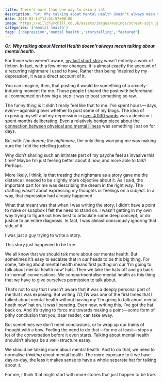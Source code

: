 ```yaml
---
title: There’s more than one way to skin a cat
description: "Or: Why talking about Mental Health doesn’t always mean talking about mental health."
date: 2018-02-14T13:01:57+00:00
image: https://willchurchill.co.uk/assets/images/musings/street-sign.jpg
categories: ['mental health']
tags: ['depression','mental health','storytelling','featured']
---
```

***Or: Why talking about Mental Health doesn’t always mean talking about mental health.***

For those who weren’t aware, [my last short story]({{site.baseurl}}/fiction/the-dream-the-nightmare/) wasn’t entirely a work of fiction. In fact, with a few minor changes, it is almost exactly the account of a recurring nightmare I used to have. Rather than being ‘inspired by my depression’, it was a direct account of it.

You can imagine, then, that posting it would be something of a anxiety-inducing moment for me. Those people I shared the post with beforehand all commented on how big a step it was to post something so raw.

The funny thing is it didn’t really feel like that to me. I’ve spent hours — days, even — agonising over whether to post some of my blogs. The idea of exposing myself and my depression in [over 4,000 words]({{site.baseurl}}/musings/mental-health-and-me) was a decision I spent months deliberating. Even a relatively benign piece about the [connection between physical and mental illness]({{site.baseurl}}/musings/mental-health-its-not-all-in-your-head) was something I sat on for days.

But with _The dream; the nightmare_, the only thing worrying me was making sure the I did the retelling justice.

Why didn’t sharing such an intimate part of my psyche feel as invasive this time? Maybe I’m just feeling better about it now, and more able to talk? Perhaps.

More likely, I think, is that treating the nightmare as a story gave me the distance I needed to be slightly more objective about it. As I said, the important part for me was describing the dream in the right way. The drafting wasn’t about expressing my thoughts or feelings on a subject. In a way, that expression had already happened.

What that meant was that when I was writing the story, I didn’t have a point to make or soapbox I felt the need to stand on. I wasn’t getting in my own way trying to figure out how best to articulate some deep concept, or do justice to an entire diagnosis. In fact, I was almost consciously ignoring that side of it.

I was just a guy trying to write a story.

This story just happened to be true.

We all know that we should talk more about our mental health. But sometimes it’s easy to escalate that in our heads to be this big thing. For some, talking about mental health means first putting on our ‘I’m going to talk about mental health now’ hats. Then we take the hats off and go back to ‘normal’ conversations. We compartmentalise mental health as this thing that we have to give ourselves permission to talk about.

That’s not to say that I wasn’t aware that it was a deeply personal part of me that I was exposing. But writing _TD;TN_ was one of the first times that I talked about mental health without having my ‘I’m going to talk about mental heath now’ hat on. It was liberating. Even now, writing this, I’ve got the hat back on. And it’s trying to force me towards making a point — some form of pithy conclusion that you, dear reader, can take away.

But sometimes we don’t need conclusions, or to wrap up our trains of thought with a bow. Feeling the need to do that — for me at least — stops a lot of the conversation before it even starts. Talking about mental health shouldn’t always be a well-structure essay.

We should be talking more about mental health. And to do that, we need to normalise _thinking_ about mental health. The more exposure to it we have day-to-day, the less it makes sense to have a whole separate hat for talking about it.

For me, I think that might start with more stories that just happen to be true.
